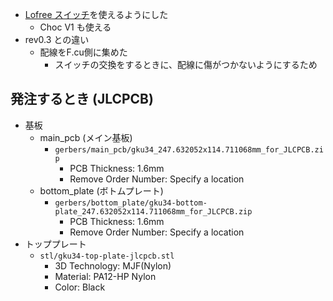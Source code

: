 * [Lofree スイッチ](https://www.lofree.co/products/lofree-x-kailh-full-pom-low-profile-switches)を使えるようにした
  * Choc V1 も使える
* rev0.3 との違い
  * 配線をF.cu側に集めた
    * スイッチの交換をするときに、配線に傷がつかないようにするため


## 発注するとき (JLCPCB)

* 基板
  * main_pcb (メイン基板)
    * `gerbers/main_pcb/gku34_247.632052x114.711068mm_for_JLCPCB.zip`
      * PCB Thickness: 1.6mm
      * Remove Order Number: Specify a location
  * bottom_plate (ボトムプレート)
    * `gerbers/bottom_plate/gku34-bottom-plate_247.632052x114.711068mm_for_JLCPCB.zip`
      * PCB Thickness: 1.6mm
      * Remove Order Number: Specify a location
* トッププレート
  * `stl/gku34-top-plate-jlcpcb.stl`
    * 3D Technology: MJF(Nylon)
    * Material: PA12-HP Nylon
    * Color: Black
